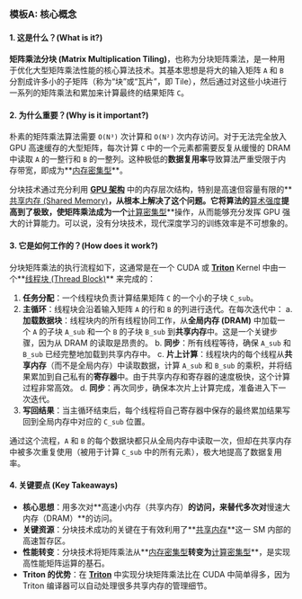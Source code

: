 ### 模板A: 核心概念

#### 1. 这是什么？(What is it?)
**矩阵乘法分块 (Matrix Multiplication Tiling)**，也称为分块矩阵乘法，是一种用于优化大型矩阵乘法性能的核心算法技术。其基本思想是将大的输入矩阵 `A` 和 `B` 分割成许多小的子矩阵（称为“块”或“瓦片”，即 Tile），然后通过对这些小块进行一系列的矩阵乘法和累加来计算最终的结果矩阵 `C`。

#### 2. 为什么重要？(Why is it important?)
朴素的矩阵乘法算法需要 `O(N³)` 次计算和 `O(N²)` 次内存访问。对于无法完全放入 GPU 高速缓存的大型矩阵，每次计算 `C` 中的一个元素都需要反复从缓慢的 DRAM 中读取 `A` 的一整行和 `B` 的一整列。这种极低的**数据复用率**导致算法严重受限于内存带宽，即成为**[内存密集型](./Lecture6-Memory-vs-Compute-Bound.md)**。

分块技术通过充分利用 **[GPU 架构](./Lecture6-GPU-Architecture.md)** 中的内存层次结构，特别是高速但容量有限的**[共享内存 (Shared Memory)](./Lecture6-Shared-Memory.md)**，从根本上解决了这个问题。它将算法的**[算术强度](./Lecture6-Arithmetic-Intensity.md)**提高到了极致，使矩阵乘法成为一个**[计算密集型](./Lecture6-Memory-vs-Compute-Bound.md)**操作，从而能够充分发挥 GPU 强大的计算能力。可以说，没有分块技术，现代深度学习的训练效率是不可想象的。

#### 3. 它是如何工作的？(How does it work?)
分块矩阵乘法的执行流程如下，这通常是在一个 CUDA 或 **[Triton](./Lecture6-Triton.md)** Kernel 中由一个**[线程块 (Thread Block)](./Lecture6-GPU-Execution-Model.md)** 来完成的：

1.  **任务分配**：一个线程块负责计算结果矩阵 `C` 的一个小的子块 `C_sub`。
2.  **主循环**：线程块会沿着输入矩阵 `A` 的行和 `B` 的列进行迭代。在每次迭代中：
    a. **加载数据块**：线程块内的所有线程协同工作，从**全局内存 (DRAM)** 中加载一个 `A` 的子块 `A_sub` 和一个 `B` 的子块 `B_sub` 到**共享内存**中。这是一个关键步骤，因为从 DRAM 的读取是昂贵的。
    b. **同步**：所有线程等待，确保 `A_sub` 和 `B_sub` 已经完整地加载到共享内存中。
    c. **片上计算**：线程块内的每个线程从**共享内存**（而不是全局内存）中读取数据，计算 `A_sub` 和 `B_sub` 的乘积，并将结果累加到自己私有的**寄存器**中。由于共享内存和寄存器的速度极快，这个计算过程非常高效。
    d. **同步**：再次同步，确保本次片上计算完成，准备进入下一次迭代。
3.  **写回结果**：当主循环结束后，每个线程将自己寄存器中保存的最终累加结果写回到全局内存中对应的 `C_sub` 位置。

通过这个流程，`A` 和 `B` 的每个数据块都只从全局内存中读取一次，但却在共享内存中被多次重复使用（被用于计算 `C_sub` 中的所有元素），极大地提高了数据复用率。

#### 4. 关键要点 (Key Takeaways)
*   **核心思想**：用多次对**高速小内存（共享内存）**的访问，来替代多次对**慢速大内存（DRAM）**的访问。
*   **关键资源**：分块技术成功的关键在于有效利用了**[共享内存](./Lecture6-Shared-Memory.md)**这一 SM 内部的高速暂存区。
*   **性能转变**：分块技术将矩阵乘法从**[内存密集型](./Lecture6-Memory-vs-Compute-Bound.md)**转变为**[计算密集型](./Lecture6-Memory-vs-Compute-Bound.md)**，是实现高性能矩阵运算的基石。
*   **Triton 的优势**：在 **[Triton](./Lecture6-Triton.md)** 中实现分块矩阵乘法比在 CUDA 中简单得多，因为 Triton 编译器可以自动处理很多共享内存的管理细节。
